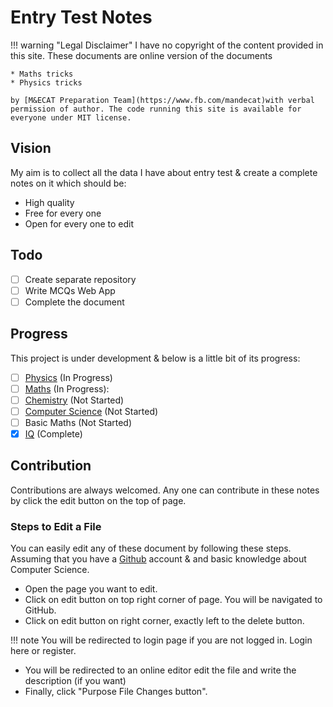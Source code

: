 # Entry Test Notes

!!! warning "Legal Disclaimer"
    I have no copyright of the content provided in this site. These documents are online version of the documents

    * Maths tricks
    * Physics tricks

    by [M&ECAT Preparation Team](https://www.fb.com/mandecat)with verbal permission of author. The code running this site is available for everyone under MIT license.


## Vision
My aim is to collect all the data I have about entry test & create a complete notes on it which should be:

* High quality
* Free for every one
* Open for every one to edit

## Todo

* [ ] Create separate repository
* [ ] Write MCQs Web App
* [ ] Complete the document

## Progress
This project is under development & below is a little bit of its progress:

* [ ] [Physics](./physics) (In Progress)
* [ ] [Maths](./maths) (In Progress):
* [ ] [Chemistry](./chemistry) (Not Started)
* [ ] [Computer Science](./computer) (Not Started)
* [ ] Basic Maths (Not Started)
* [x] [IQ](./iq) (Complete)

## Contribution
Contributions are always welcomed. Any one can contribute in these notes by click the edit button on the top of page.

### Steps to Edit a File
You can easily edit any of these document by following these steps. Assuming that you have a [Github](www.github.com) account & and basic knowledge about Computer Science.

* Open the page you want to edit.
* Click on edit button on top right corner of page. You will be navigated to GitHub.
* Click on edit button on right corner, exactly left to the delete button.

!!! note
    You will be redirected to login page if you are not logged in. Login here or register.

* You will be redirected to an online editor edit the file and write the description (if you want)
* Finally, click "Purpose File Changes button".
